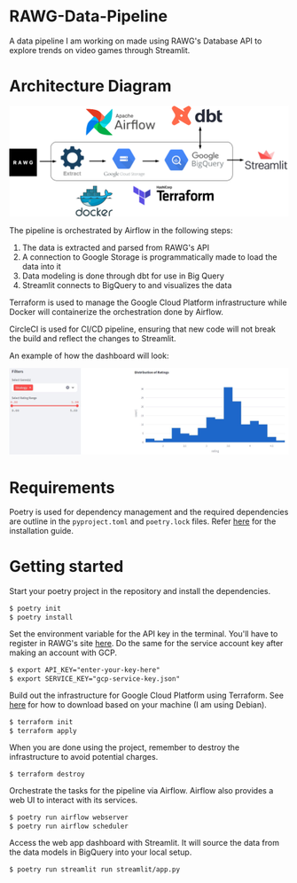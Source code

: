 # RAWG-Data-Pipeline
A data pipeline I am working on made using RAWG's Database API to explore trends on video games through Streamlit.

# Architecture Diagram

![pipeline](images/architecture.png)

The pipeline is orchestrated by Airflow in the following steps:
1. The data is extracted and parsed from RAWG's API
2. A connection to Google Storage is programmatically made to load the data into it
3. Data modeling is done through dbt for use in Big Query
4. Streamlit connects to BigQuery to and visualizes the data

Terraform is used to manage the Google Cloud Platform infrastructure while Docker will containerize the orchestration done by Airflow.

CircleCI is used for CI/CD pipeline, ensuring that new code will not break the build and reflect the changes to Streamlit.

An example of how the dashboard will look:

![dashboard](images/dashboard.JPG)

# Requirements

Poetry is used for dependency management and the required dependencies are outline in the `pyproject.toml` and `poetry.lock` files. Refer [here](https://python-poetry.org/docs/#installation) for the installation guide.

# Getting started

Start your poetry project in the repository and install the dependencies.

```
$ poetry init
$ poetry install
```

Set the environment variable for the API key in the terminal. You'll have to register in RAWG's site [here](https://rawg.io/apidocs). Do the same for the service account key after making an account with GCP.

```
$ export API_KEY="enter-your-key-here"
$ export SERVICE_KEY="gcp-service-key.json"
```

Build out the infrastructure for Google Cloud Platform using Terraform. See [here](https://developer.hashicorp.com/terraform/downloads) for how to download based on your machine (I am using Debian).

```
$ terraform init
$ terraform apply
```

When you are done using the project, remember to destroy the infrastructure to avoid potential charges.

```
$ terraform destroy
```

Orchestrate the tasks for the pipeline via Airflow. Airflow also provides a web UI to interact with its services.

```
$ poetry run airflow webserver
$ poetry run airflow scheduler
```

Access the web app dashboard with Streamlit. It will source the data from the data models in BigQuery into your local setup.

```
$ poetry run streamlit run streamlit/app.py
```
